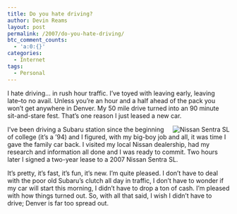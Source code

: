 ```yaml
---
title: Do you hate driving?
author: Devin Reams
layout: post
permalink: /2007/do-you-hate-driving/
btc_comment_counts:
  - 'a:0:{}'
categories:
  - Internet
tags:
  - Personal
---
```

I hate driving&#8230; in rush hour traffic. I&#8217;ve toyed with leaving early, leaving late&#8211;to no avail. Unless you&#8217;re an hour and a half ahead of the pack you won&#8217;t get anywhere in Denver. My 50 mile drive turned into an 90 minute sit-and-stare fest. That&#8217;s one reason I just leased a new car.

[<img src='http://devinreams.com/wp-content/uploads/2007/08/untitled-2.png' alt='Nissan Sentra SL' style="float:right;padding-left:10px;" />][1]I&#8217;ve been driving a Subaru station since the beginning of college (it&#8217;s a &#8217;94) and I figured, with my big-boy job and all, it was time I gave the family car back. I visited my local Nissan dealership, had my research and information all done and I was ready to commit. Two hours later I signed a two-year lease to a 2007 Nissan Sentra SL.

It&#8217;s pretty, it&#8217;s fast, it&#8217;s fun, it&#8217;s new. I&#8217;m quite pleased. I don&#8217;t have to deal with the poor old Subaru&#8217;s clutch all day in traffic, I don&#8217;t have to wonder if my car will start this morning, I didn&#8217;t have to drop a ton of cash. I&#8217;m pleased with how things turned out. So, with all that said, I wish I didn&#8217;t have to drive; Denver is far too spread out.

 [1]: http://devinreams.com/wp-content/uploads/2007/08/sen_08_l_20sl_kh3.png